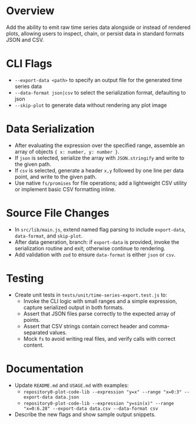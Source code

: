 # Overview
Add the ability to emit raw time series data alongside or instead of rendered plots, allowing users to inspect, chain, or persist data in standard formats JSON and CSV.

# CLI Flags
- `--export-data <path>` to specify an output file for the generated time series data
- `--data-format json|csv` to select the serialization format, defaulting to json
- `--skip-plot` to generate data without rendering any plot image

# Data Serialization
- After evaluating the expression over the specified range, assemble an array of objects `{ x: number, y: number }`.
- If `json` is selected, serialize the array with `JSON.stringify` and write to the given path.
- If `csv` is selected, generate a header `x,y` followed by one line per data point, and write to the given path.
- Use native `fs/promises` for file operations; add a lightweight CSV utility or implement basic CSV formatting inline.

# Source File Changes
- In `src/lib/main.js`, extend named flag parsing to include `export-data`, `data-format`, and `skip-plot`.
- After data generation, branch: if `export-data` is provided, invoke the serialization routine and exit; otherwise continue to rendering.
- Add validation with `zod` to ensure `data-format` is either `json` or `csv`.

# Testing
- Create unit tests in `tests/unit/time-series-export.test.js` to:
  - Invoke the CLI logic with small ranges and a simple expression, capture serialized output in both formats.
  - Assert that JSON files parse correctly to the expected array of points.
  - Assert that CSV strings contain correct header and comma-separated values.
  - Mock `fs` to avoid writing real files, and verify calls with correct content.

# Documentation
- Update `README.md` and `USAGE.md` with examples:
  - `repository0-plot-code-lib --expression "y=x" --range "x=0:3" --export-data data.json`
  - `repository0-plot-code-lib --expression "y=sin(x)" --range "x=0:6.28" --export-data data.csv --data-format csv`
- Describe the new flags and show sample output snippets.
